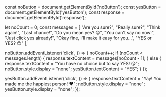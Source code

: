 const noButton = document.getElementById('noButton');
const yesButton = document.getElementById('yesButton');
const response = document.getElementById('response');

let noCount = 0;
const messages = [
  "Are you sure?",
  "Really sure?",
  "Think again!",
  "Last chance!",
  "Do you mean yes? 😊",
  "You can't say no now!",
  "Just click yes already!",
  "Okay fine, I'll make it easy for you...",
  "YES or YES? 😉"
];

noButton.addEventListener('click', () => {
  noCount++;
  if (noCount < messages.length) {
    response.textContent = messages[noCount - 1];
  } else {
    response.textContent = "You have no choice but to say YES! 😘";
    noButton.style.display = "none";
    yesButton.textContent = "YES";
  }
});

yesButton.addEventListener('click', () => {
  response.textContent = "Yay! You made me the happiest person! ❤️";
  noButton.style.display = "none";
  yesButton.style.display = "none";
});
